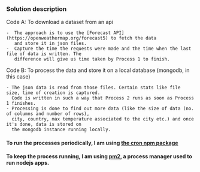 ### Solution description

Code A: To download a dataset from an api 

    -  The approach is to use the [Forecast API](https://openweathermap.org/forecast5) to fetch the data
       and store it in json files.
    -  Capture the time the requests were made and the time when the last file of data is written. The 
       difference will give us time taken by Process 1 to finish.
       
Code B: To process the data and store it on a local database (mongodb, in this case)

    - The json data is read from those files. Certain stats like file size, time of creation is captured. 
      Code is written in such a way that Process 2 runs as soon as Process 1 finishes. 
    - Processing is done to find out more data (like the size of data (no. of columns and number of rows),
      city, country, max temperature associated to the city etc.) and once it's done, data is stored on 
      the mongodb instance running locally.
      
#### To run the processes periodically, I am using [the cron npm package](https://www.npmjs.com/package/cron)

#### To keep the process running, I am using [pm2](http://pm2.keymetrics.io/), a process manager used to run nodejs apps.  

